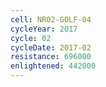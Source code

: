 ```yaml
---
cell: NR02-GOLF-04
cycleYear: 2017
cycle: 02
cycleDate: 2017-02
resistance: 696000
enlightened: 442000 
---
```

      